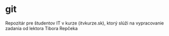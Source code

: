 # git
Repozitár pre študentov IT v kurze (itvkurze.sk), ktorý slúži na vypracovanie zadania od lektora Tibora Repčeka
